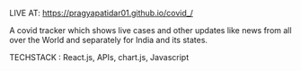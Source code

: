 LIVE AT:  https://pragyapatidar01.github.io/covid_/

A covid tracker which shows live cases and other updates like news from all over the World and separately for India and its states.  

TECHSTACK : React.js, APIs, chart.js, Javascript
